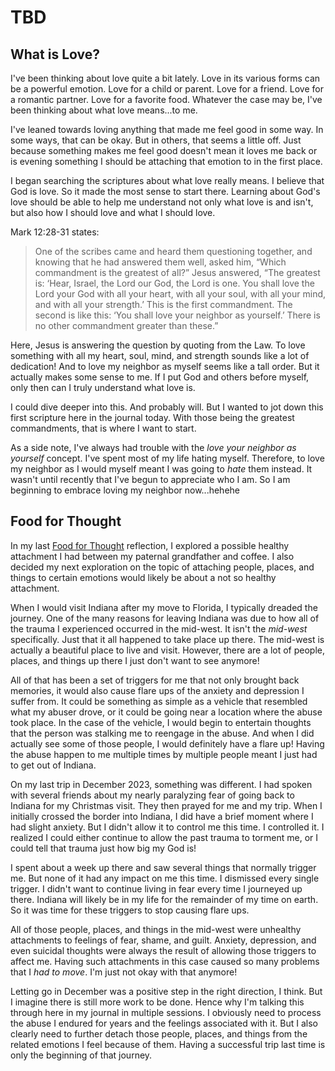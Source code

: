 # TBD

## What is Love?

I've been thinking about love quite a bit lately. Love in its various forms can be a powerful emotion. Love for a child or parent. Love for a friend. Love for a romantic partner. Love for a favorite food. Whatever the case may be, I've been thinking about what love means...to me.

I've leaned towards loving anything that made me feel good in some way. In some ways, that can be okay. But in others, that seems a little off. Just because something makes me feel good doesn't mean it loves me back or is evening something I should be attaching that emotion to in the first place.

I began searching the scriptures about what love really means. I believe that God is love. So it made the most sense to start there. Learning about God's love should be able to help me understand not only what love is and isn't, but also how I should love and what I should love.

Mark 12:28-31 states:

> One of the scribes came and heard them questioning together, and knowing that he had answered them well, asked him, “Which commandment is the greatest of all?” Jesus answered, “The greatest is: ‘Hear, Israel, the Lord our God, the Lord is one. You shall love the Lord your God with all your heart, with all your soul, with all your mind, and with all your strength.’ This is the first commandment. The second is like this: ‘You shall love your neighbor as yourself.’ There is no other commandment greater than these.”

Here, Jesus is answering the question by quoting from the Law. To love something with all my heart, soul, mind, and strength sounds like a lot of dedication! And to love my neighbor as myself seems like a tall order. But it actually makes some sense to me. If I put God and others before myself, only then can I truly understand what love is.

I could dive deeper into this. And probably will. But I wanted to jot down this first scripture here in the journal today. With those being the greatest commandments, that is where I want to start.

As a side note, I've always had trouble with the *love your neighbor as yourself* concept. I've spent most of my life hating myself. Therefore, to love my neighbor as I would myself meant I was going to *hate* them instead. It wasn't until recently that I've begun to appreciate who I am. So I am beginning to embrace loving my neighbor now...hehehe

## Food for Thought

In my last [Food for Thought](./25_buckwheat-bread-food-for-thought-and-330-am#food-for-thought) reflection, I explored a possible healthy attachment I had between my paternal grandfather and coffee. I also decided my next exploration on the topic of attaching people, places, and things to certain emotions would likely be about a not so healthy attachment.

When I would visit Indiana after my move to Florida, I typically dreaded the journey. One of the many reasons for leaving Indiana was due to how all of the trauma I experienced occurred in the mid-west. It isn't the *mid-west* specifically. Just that it all happened to take place up there. The mid-west is actually a beautiful place to live and visit. However, there are a lot of people, places, and things up there I just don't want to see anymore!

All of that has been a set of triggers for me that not only brought back memories, it would also cause flare ups of the anxiety and depression I suffer from. It could be something as simple as a vehicle that resembled what my abuser drove, or it could be going near a location where the abuse took place. In the case of the vehicle, I would begin to entertain thoughts that the person was stalking me to reengage in the abuse. And when I did actually see some of those people, I would definitely have a flare up! Having the abuse happen to me multiple times by multiple people meant I just had to get out of Indiana.

On my last trip in December 2023, something was different. I had spoken with several friends about my nearly paralyzing fear of going back to Indiana for my Christmas visit. They then prayed for me and my trip. When I initially crossed the border into Indiana, I did have a brief moment where I had slight anxiety. But I didn't allow it to control me this time. I controlled it. I realized I could either continue to allow the past trauma to torment me, or I could tell that trauma just how big my God is!

I spent about a week up there and saw several things that normally trigger me. But none of it had any impact on me this time. I dismissed every single trigger. I didn't want to continue living in fear every time I journeyed up there. Indiana will likely be in my life for the remainder of my time on earth. So it was time for these triggers to stop causing flare ups.

All of those people, places, and things in the mid-west were unhealthy attachments to feelings of fear, shame, and guilt. Anxiety, depression, and even suicidal thoughts were always the result of allowing those triggers to affect me. Having such attachments in this case caused so many problems that I *had to move*. I'm just not okay with that anymore!

Letting go in December was a positive step in the right direction, I think. But I imagine there is still more work to be done. Hence why I'm talking this through here in my journal in multiple sessions. I obviously need to process the abuse I endured for years and the feelings associated with it. But I also clearly need to further detach those people, places, and things from the related emotions I feel because of them. Having a successful trip last time is only the beginning of that journey.